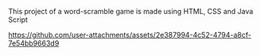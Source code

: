This project of a word-scramble game is made using HTML, CSS and Java Script

https://github.com/user-attachments/assets/2e387994-4c52-4794-a8cf-7e54bb9663d9

